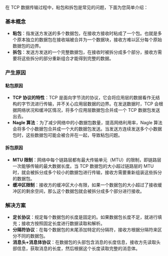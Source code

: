 在 TCP 数据传输过程中，粘包和拆包是常见的问题，下面为您简单介绍：

### 基本概念
- **粘包**：指发送方发送的多个数据包，在接收方接收时粘成了一个包。也就是多个原本独立的数据包在接收端被合并为一个数据块，接收方难以区分每个原始数据包的边界。
- **拆包**：发送方发送的一个完整数据包，在接收时被拆分成多个部分，接收方需要将这些拆分的部分重新组合才能得到完整的数据。

### 产生原因
#### 粘包原因
- **TCP 协议的特性**：TCP 是面向字节流的协议，它会将应用层的数据看作无结构的字节流进行传输，并不关心应用层数据的边界。在发送数据时，TCP 会根据网络状况和缓冲区情况，将多个应用层数据包合并成一个 TCP 数据包发送出去。
- **Nagle 算法**：为了减少网络中的小数据包数量，提高网络利用率，Nagle 算法会将多个小数据包合并成一个大的数据包发送。当发送方连续发送多个小数据包时，这些数据包可能会被合并在一起，导致粘包问题。

#### 拆包原因
- **MTU 限制**：网络中每个链路层都有最大传输单元（MTU）的限制，即链路层一次能够传输的最大数据长度。当 TCP 数据包的大小超过链路层的 MTU 时，就会被拆分成多个较小的数据包进行传输，接收方需要重新组装这些拆分的数据包。
- **缓冲区限制**：接收方的缓冲区大小有限，如果一个数据包的大小超过了接收缓冲区的剩余空间，那么这个数据包就会被拆分成多个部分进行接收。

### 解决方案
- **定长协议**：规定每个数据包的长度是固定的。如果数据包长度不足，就进行填充；接收方按照固定长度进行数据读取和解析。
- **分隔符协议**：在每个数据包的末尾添加特定的分隔符，接收方根据分隔符来区分不同的数据包。
- **消息头+消息体协议**：在数据包的头部包含消息的长度信息，接收方先读取头部信息，获取消息的长度，然后根据这个长度读取完整的消息体。 